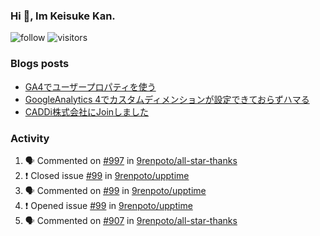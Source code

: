 ### Hi 👋, Im Keisuke Kan.

<!--
**9renpoto/9renpoto** is a ✨ _special_ ✨ repository because its `README.md` (this file) appears on your GitHub profile.

Here are some ideas to get you started:

- 🔭 I’m currently working on ...
- 🌱 I’m currently learning ...
- 👯 I’m looking to collaborate on ...
- 🤔 I’m looking for help with ...
- 💬 Ask me about ...
- 📫 How to reach me: ...
- 😄 Pronouns: ...
- ⚡ Fun fact: ...
-->

![follow](https://img.shields.io/github/followers/9renpoto?label=Follow&style=social)
![visitors](https://komarev.com/ghpvc/?username=9renpoto&label=Profile%20views&color=0e75b6&style=flat)

### Blogs posts

<!-- BLOG-POST-LIST:START -->
- [GA4でユーザープロパティを使う](https://9renpoto.dev/2021/02/21/google-analytics-4-user-properties/)
- [GoogleAnalytics 4でカスタムディメンションが設定できておらずハマる](https://9renpoto.dev/2021/02/13/google-analytics-4/)
- [CADDi株式会社にJoinしました](https://9renpoto.dev/2020/12/05/join/)
<!-- BLOG-POST-LIST:END -->

### Activity

<!--START_SECTION:activity-->
1. 🗣 Commented on [#997](https://github.com/9renpoto/all-star-thanks/issues/997) in [9renpoto/all-star-thanks](https://github.com/9renpoto/all-star-thanks)
2. ❗️ Closed issue [#99](https://github.com/9renpoto/upptime/issues/99) in [9renpoto/upptime](https://github.com/9renpoto/upptime)
3. 🗣 Commented on [#99](https://github.com/9renpoto/upptime/issues/99) in [9renpoto/upptime](https://github.com/9renpoto/upptime)
4. ❗️ Opened issue [#99](https://github.com/9renpoto/upptime/issues/99) in [9renpoto/upptime](https://github.com/9renpoto/upptime)
5. 🗣 Commented on [#907](https://github.com/9renpoto/all-star-thanks/issues/907) in [9renpoto/all-star-thanks](https://github.com/9renpoto/all-star-thanks)
<!--END_SECTION:activity-->

<!--START_SECTION:waka-->
<!--END_SECTION:waka-->